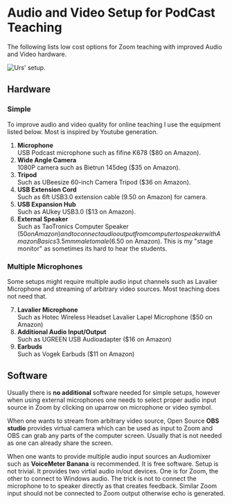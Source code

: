 # Audio and Video Setup for PodCast Teaching
The following lists low cost options for Zoom teaching with improved Audio and Video hardware.

![Urs' setup](https://github.com/uutzinger/TeachingPodCast/blob/master/Setup.jpg).

## Hardware

### Simple
To improve audio and video quality for online teaching I use the equipment listed below.
Most is inspired by Youtube generation.

1) **Microphone**  
USB Podcast microphone such as fifine K678 ($80 on Amazon).  
2) **Wide Angle Camera**  
1080P camera such as Bietrun 145deg ($35 on Amazon).  
3) **Tripod**  
Such as UBeesize 60-inch Camera Tripod ($36 on Amazon).  
4) **USB Extension Cord**  
Such as 6ft USB3.0 extension cable (9.50 on Amazon) for camera.  
5) **USB Expansion Hub**   
Such as AUkey USB3.0 ($13 on Amazon).  
6) **External Speaker**  
Such as TaoTronics Computer Speaker ($50 on Amazon)  
and to connect audio output from computer to speaker with Amazon Basics 3.5mm male to male ($6.50 on Amazon). This is my "stage monitor" as sometimes its hard to hear the students.

### Multiple Microphones
Some setups might require multiple audio input channels such as Lavalier Microphone and streaming of arbitrary video sources. Most teaching does not need that.  

7) **Lavalier Microphone**  
Such as Hotec Wireless Headset Lavalier Lapel Microphone ($50 on Amazon)  
8) **Additional Audio Input/Output**  
Such as UGREEN USB Audioadapter ($16 on Amazon)  
9) **Earbuds**  
Such as Vogek Earbuds ($11 on Amazon)

## Software
Usually there is **no additional** software needed for simple setups, however when using external microphones one needs to select proper audio input source in Zoom by clicking on uparrow on microphone or video symbol.  

When one wants to stream from arbitrary video source, Open Source **OBS studio** provides virtual camera which can be used as input to Zoom and OBS can grab any parts of the computer screen. Usually that is not needed as one can already share the screen.

When one wants to provide multiple audio input sources an Audiomixer such as **VoiceMeter Banana** is recommended. It is free software. Setup is not trivial. It provides two virtial audio in/out devices. One is for Zoom, the other to connect to Windows audio. The trick is not to connect the microphone to to speaker directly as that creates feedback. Similar Zoom input should not be connected to Zoom output otherwise echo is generated.
